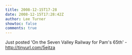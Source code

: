 ```yaml
---
title: 2008-12-15T17-28
date: 2008-12-15T17:28:42Z
author: Lee Turner
showtoc: false
comments: true
---
```


Just posted 'On the Seven Valley Railway for Pam's 65th' - http://tinyurl.com/5ejtza

